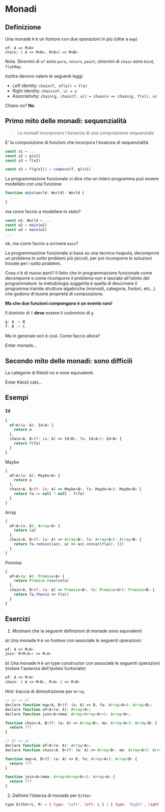 # Monadi

## Definizione

Una monade `M` è un funtore con due operazioni in più (oltre a `map`)

```
of: A => M<A>
chain: ( A => M<B>, M<A>) => M<B>
```

Nota. Sinonimi di `of` sono `pure`, `return`, `point`; sinonimi di `chain` sono `bind`, `flatMap`.

Inoltre devono valere le seguenti leggi:

- Left identity: `chain(f, of(a)) = f(a)`
- Right identity: `chain(of, u) = u`
- Associativity: `chain(g, chain(f, u)) = chain(x => chain(g, f(x)), u)`

Chiaro no? **No**.

## Primo mito delle monadi: sequenzialità

> Le monadi incorporano l'essenza di una computazione sequenziale

E' la composizione di funzioni che incorpora l'essenza di sequenzialità

```js
const x1 = ...
const x2 = g(x1)
const x3 = f(x2)

const x3 = f(g(x1)) = compose(f, g)(x1)
```

La programmazione funzionale ci dice che un intero programma può essere modellato con una funzione

```js
function main(world: World): World {
  ...
}
```

ma come faccio a modellare lo stato?

```js
const w1: World = ...
const w2 = main(w1)
const w3 = main(w2)
...
```

ok, ma come faccio a scrivere `main`?

La programmazione funzionale si basa su una tecnica risaputa, decomporre un problema in sotto problemi più piccoli, per poi ricomporre le soluzioni trovate per i sotto problemi.

Cosa c'è di nuovo però? Il fatto che in programmazione funzionale come decomporre e come ricomporre il problema non è lasciato all'istinto del programmatore: la metodologia suggerita è quella di descrivere il programma tramite strutture algebriche (monoidi, categorie, funtori, etc...) che godono di buone proprietà di composizione.

**Ma che due funzioni compongano è un evento raro!**

Il dominio di `f` **deve** essere il codominio di `g`

```js
g: A -> B
f: B -> C
```

Ma in generale non è così. Come faccio allora?

Enter monads...

## Secondo mito delle monadi: sono difficili

La categorie di Kleisli no e sono equivalenti.

Enter Kleisli cats...

## Esempi

### `Id`

```js
{
  of<A>(a: A): Id<A> {
    return a
  },
  chain<A, B>(f: (a: A) => Id<B>, fa: Id<A>): Id<B> {
    return f(fa)
  }
}
```

Maybe

```js
{
  of<A>(a: A): Maybe<A> {
    return a
  },
  chain<A, B>(f: (a: A) => Maybe<B>, fa: Maybe<A>): Maybe<B> {
    return fa == null ? null : f(fa)
  }
}
```

Array

```js
{
  of<A>(a: A): Array<A> {
    return [a]
  },
  chain<A, B>(f: (a: A) => Array<B>, fa: Array<A>): Array<B> {
    return fa.reduce((acc, a) => acc.concat(f(a)), [])
  }
}
```

Promise

```js
{
  of<A>(a: A): Promise<A> {
    return Promise.resolve(a)
  },
  chain<A, B>(f: (a: A) => Promise<B>, fa: Promise<A>): Promise<B> {
    return fa.then(a => f(a))
  }
}
```

## Esercizi

1) Mostrare che la seguenti definizioni di monade sono equivalenti

a) Una monade `M` è un funtore con associate le seguenti operazioni:

```js
of: A => M<A>
join: M<M<A>> => M<A>
```

b) Una monade `M` è un type constructor con associate le seguenti operazioni (notare l'assenza dell'ipotesi funtoriale):

```js
of: A => M<A>
chain: ( A => M<B>, M<A> ) => M<B>
```

Hint: traccia di dimostrazione per `Array`

```js
// a) => b)
declare function map<A, B>(f: (a: A) => B, fa: Array<A>): Array<B>;
declare function of<A>(a: A): Array<A>;
declare function join<A>(mma: Array<Array<A>>): Array<A>;

function chain<A, B>(f: (a: A) => Array<B>, ma: Array<A>): Array<B> {
  return ???
}

// b) => a)
declare function of<A>(a: A): Array<A>;
declare function chain<A, B>(f: (a: A) => Array<B>, ma: Array<A>): Array<B>;

function map<A, B>(f: (a: A) => B, fa: Array<A>): Array<B> {
  return ???
}

function join<A>(mma: Array<Array<A>>): Array<A> {
  return ???
}
```

2) Definire l'istanza di monade per `Either`

```js
type Either<L, R> = { type: 'Left', left: L } | { type: 'Right', right: R };
```
